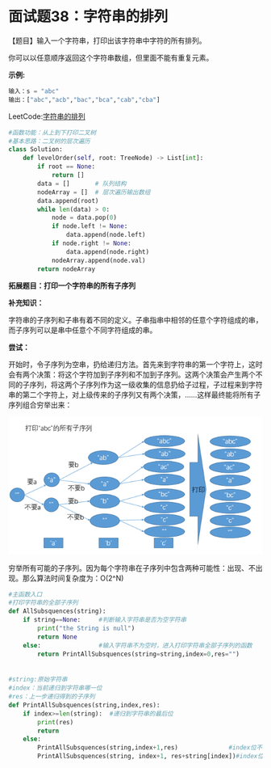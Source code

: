 # 面试题38：字符串的排列

【题目】输入一个字符串，打印出该字符串中字符的所有排列。

你可以以任意顺序返回这个字符串数组，但里面不能有重复元素。



**示例:**

```python
输入：s = "abc"
输出：["abc","acb","bac","bca","cab","cba"]
```



LeetCode:[字符串的排列](https://leetcode-cn.com/problems/zi-fu-chuan-de-pai-lie-lcof/)





```Python
#函数功能：从上到下打印二叉树
#基本思路：二叉树的层次遍历
class Solution:
    def levelOrder(self, root: TreeNode) -> List[int]:
        if root == None:
            return []
        data = []       # 队列结构
        nodeArray = []  # 层次遍历输出数组
        data.append(root)
        while len(data) > 0:
            node = data.pop(0)
            if node.left != None:
                data.append(node.left)
            if node.right != None:
                data.append(node.right)
            nodeArray.append(node.val)
        return nodeArray
```



**拓展题目：打印一个字符串的所有子序列**



**补充知识：**

字符串的子序列和子串有着不同的定义。子串指串中相邻的任意个字符组成的串，而子序列可以是串中任意个不同字符组成的串。

**尝试：**

开始时，令子序列为空串，扔给递归方法。首先来到字符串的第一个字符上，这时会有两个决策：将这个字符加到子序列和不加到子序列。这两个决策会产生两个不同的子序列，将这两个子序列作为这一级收集的信息扔给子过程，子过程来到字符串的第二个字符上，对上级传来的子序列又有两个决策，……这样最终能将所有子序列组合穷举出来：

![](image/clipboard.png)

穷举所有可能的子序列。因为每个字符串在子序列中包含两种可能性：出现、不出现。那么算法时间复杂度为：O(2^N)

```Python
#主函数入口
#打印字符串的全部子序列
def AllSubsquences(string):
    if string==None:     #判断输入字符串是否为空字符串
        print("the String is null")
        return None
    else:                #输入字符串不为空时，进入打印字符串全部子序列的函数
        return PrintAllSubsquences(string=string,index=0,res="")


#string:原始字符串
#index：当前递归到字符串哪一位
#res：上一步递归得到的子序列
def PrintAllSubsquences(string,index,res):
    if index>=len(string):  #递归到字符串的最后位
        print(res)
        return
    else:
        PrintAllSubsquences(string,index+1,res)              #index位不加当前字符
        PrintAllSubsquences(string, index+1, res+string[index])#index位添加当前字符
```

